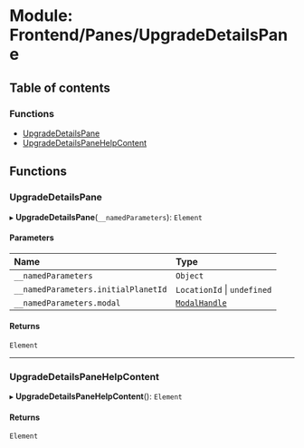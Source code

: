 # Module: Frontend/Panes/UpgradeDetailsPane

## Table of contents

### Functions

- [UpgradeDetailsPane](Frontend_Panes_UpgradeDetailsPane.md#upgradedetailspane)
- [UpgradeDetailsPaneHelpContent](Frontend_Panes_UpgradeDetailsPane.md#upgradedetailspanehelpcontent)

## Functions

### UpgradeDetailsPane

▸ **UpgradeDetailsPane**(`__namedParameters`): `Element`

#### Parameters

| Name                                | Type                                                                   |
| :---------------------------------- | :--------------------------------------------------------------------- |
| `__namedParameters`                 | `Object`                                                               |
| `__namedParameters.initialPlanetId` | `LocationId` \| `undefined`                                            |
| `__namedParameters.modal`           | [`ModalHandle`](../interfaces/Frontend_Views_ModalPane.ModalHandle.md) |

#### Returns

`Element`

---

### UpgradeDetailsPaneHelpContent

▸ **UpgradeDetailsPaneHelpContent**(): `Element`

#### Returns

`Element`
